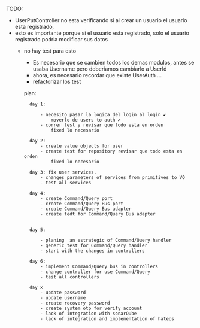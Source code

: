TODO:
- UserPutController no esta verificando si al crear un usuario el usuario esta registrado,
- esto es importante porque si el usuario esta registrado, solo el usuario registrado podria modificar sus datos
  - no hay test para esto

      - Es necesario que se cambien todos los demas modulos, antes se usaba Username pero deberiamos cambiarlo a UserId   
      - ahora, es necesario recordar que existe UserAuth ...
      - refactorizar los test

      plan:

          day 1:

              - necesito pasar la logica del login al login ✔️
                  moverlo de users to auth ✔️
              - correr test y revisar que todo esta en orden  
                  fixed lo necesario

          day 2:
              - create value objects for user
              - create test for repository revisar que todo esta en orden
                  fixed lo necesario
            
          day 3: fix user services.
              - changes parameters of services from primitives to VO
              - test all services

          day 4:
              - create Command/Query port
              - create Command/Query Bus port
              - create Command/Query Bus adapter
              - create tedt for Command/Query Bus adapter


          day 5: 

              - planing  an estrategic of Command/Query handler 
              - generic test for Command/Query handler 
              - start with the changes in controllers
        
          day 6: 
              - implement Command/Query bus in controllers
              - change controller for use Command/Query
              - test all controllers

          day x
              - update password
              - update username
              - create recovery password
              - create system otp for verify account
              - lack of integration with sonarQube
              - lack of integration and implementation of hateos